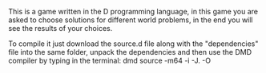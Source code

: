 This is a game written in the D programming language, in this game you are asked to choose solutions for different world problems, in the end you will see the results of your choices.

To compile it just download the source.d file along with the "dependencies" file into the same folder, unpack the dependencies and then use the DMD compiler by typing in the terminal: dmd source -m64 -i -J. -O
